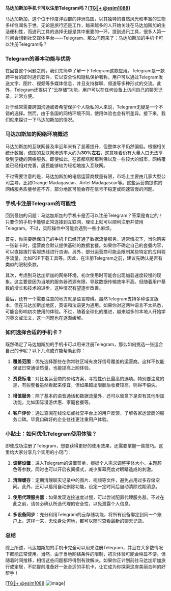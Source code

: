 **马达加斯加手机卡可以注册Telegram吗？[[TG💪+ @esim1088](https://t.me/s/esim1088)]**

马达加斯加，这个位于印度洋西部的非洲岛国，以其独特的自然风光和丰富的生物多样性闻名于世。无论是旅行还是工作，越来越多的人开始关注在马达加斯加的生活便利性，而通讯工具的选择无疑是其中重要的一环。提到通讯工具，很多人第一时间会想到社交媒体平台——Telegram。那么问题来了：马达加斯加的手机卡可以注册Telegram吗？

### Telegram的基本功能与优势

在回答这个问题之前，我们先简单了解一下Telegram这款应用。Telegram是一款跨平台的即时通讯软件，它以安全性和隐私保护著称。用户可以通过Telegram发送文字、图片、视频等多媒体信息，并且支持群聊、频道等多种形式的交流。此外，Telegram还提供了“云存储”功能，用户可以在任何设备上访问自己的聊天记录，非常方便。

对于经常需要跨国沟通或者希望保护个人隐私的人来说，Telegram无疑是一个不错的选择。然而，由于各国的网络环境不同，使用体验也会有所差异。接下来，我们就来探讨一下马达加斯加的情况。

### 马达加斯加的网络环境概述

马达加斯加的互联网普及率近年来有了显著提升，但整体水平仍然偏低。根据相关统计数据，该国的互联网渗透率大约为**30%左右**，这意味着仍有大量人口无法享受到便捷的网络服务。即便如此，在首都塔那那利佛以及一些较大的城市，网络覆盖已经相对完善，居民能够较为轻松地接入互联网。

不过需要注意的是，马达加斯加的电信运营商数量有限，市场上主要由几家大型公司主导，比如Orange Madagascar、Airtel Madagascar等。这些运营商提供的网络服务质量参差不齐，部分地区可能会存在信号不稳定或网速较慢的问题。

### 手机卡注册Telegram的可能性

回到最初的问题：马达加斯加的手机卡是否可以注册Telegram？答案是肯定的！只要你的手机卡能够正常连接到互联网，理论上就可以顺利注册并使用Telegram。不过，实际操作中可能会遇到一些小麻烦。

首先，你需要确保自己的手机卡已经开通了数据流量服务。通常情况下，当你购买一张新卡时，运营商会默认提供基础的数据套餐。如果你不确定自己的套餐内容，可以直接拨打客服热线进行咨询。另外，部分运营商可能会限制某些特定的应用程序流量，比如P2P下载工具等。因此，在注册Telegram之前，建议先确认是否有类似的限制条款。

其次，考虑到马达加斯加的网络环境，初次使用时可能会出现加载速度较慢的现象。这主要是因为当地的服务器资源有限，导致数据传输效率不高。但随着用户基数的增长和技术的进步，这种情况有望逐步改善。

最后，还有一个需要注意的地方就是语言障碍。虽然Telegram支持多种语言版本，但在马达加斯加地区，英语和法语更为通用。如果你对这两种语言不太熟悉，可能会影响初次使用的体验。不过，随着全球化的推进，越来越多的本地人开始学习英文或法文，这一问题也在逐渐缓解。

### 如何选择合适的手机卡？

既然确定了马达加斯加的手机卡可以用来注册Telegram，那么如何挑选一张适合自己的卡呢？以下几点或许能帮助到你：

1. **覆盖范围**：优先选择那些在你常驻区域有良好信号覆盖的运营商。这样不仅能保证日常通话质量，也能提高上网体验。
   
2. **资费标准**：对比各运营商的价格方案，寻找性价比最高的选项。特别要注意的是，有些套餐虽然看起来便宜，但如果超出限额后收费较高，则得不偿失。

3. **增值服务**：除了基本的语音通话和数据流量外，还可以留意下是否有其他附加功能，比如国际漫游优惠、家庭套餐等。

4. **客户评价**：通过查阅在线论坛或社交平台上的用户反馈，了解各家运营商的服务口碑。毕竟口碑好的企业往往更注重用户体验。

### 小贴士：如何优化Telegram使用体验？

即使成功注册了Telegram，想要获得更好的使用效果，还需要掌握一些技巧。这里给大家分享几个实用的小窍门：

1. **调整设置**：进入Telegram的设置菜单，根据个人需求调整字体大小、主题颜色等参数。同时也可以开启夜间模式，减少屏幕亮度对眼睛造成的刺激。

2. **清理缓存**：定期清理聊天记录中的图片、视频等文件，避免占用过多存储空间。此外，还可以启用自动删除功能，设定一定时间后自动清除过期消息。

3. **使用代理服务器**：如果发现连接速度过慢，可以尝试配置代理服务器。不过在此之前，请务必确认所选代理的安全性，以免泄露个人信息。

4. **多设备同步**：充分利用Telegram的云存储功能，将所有设备绑定到同一个账户上。这样一来，无论身处何地，都可以随时查看最新的聊天记录。

### 总结

综上所述，马达加斯加的手机卡完全可以用来注册Telegram，并且在大多数情况下都能正常使用。当然，由于当地网络条件的限制，初次体验可能会稍显不便。但随着时间推移，相信这些问题都将得到有效解决。如果你正计划前往马达加斯加旅行或定居，不妨提前准备好一张合适的手机卡，让它成为你探索这座美丽岛屿的好帮手！

[[TG💪+ @esim1088](https://t.me/s/esim1088) ![Image](https://i.postimg.cc/4NQfJmqS/Snipaste-2025-05-13-00-14-12.png)]